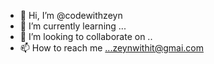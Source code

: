 - 👋 Hi, I’m @codewithzeyn
- 🌱 I’m currently learning ...
- 💞️ I’m looking to collaborate on ..
- 📫 How to reach me ...zeynwithit@gmai.com

<!---
codewithzeyn/codewithzeyn is a ✨ special ✨ repository because its `README.md` (this file) appears on your GitHub profile.
You can click the Preview link to take a look at your changes.
--->
